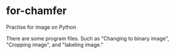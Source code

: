# for-chamfer
Practise for image on Python

There are some program files.
Such as "Changing to binary image", "Cropping image", and "labeling image."
